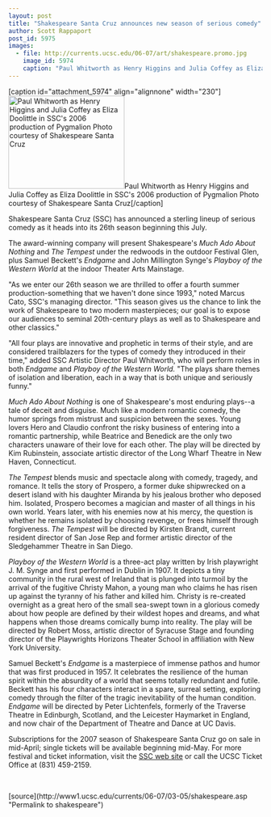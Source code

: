 ```yaml
---
layout: post
title: "Shakespeare Santa Cruz announces new season of serious comedy"
author: Scott Rappaport
post_id: 5975
images:
  - file: http://currents.ucsc.edu/06-07/art/shakespeare.promo.jpg
    image_id: 5974
    caption: "Paul Whitworth as Henry Higgins and Julia Coffey as Eliza Doolittle in SSC's 2006 production of Pygmalion Photo courtesy of Shakespeare Santa Cruz"
---
```


[caption id="attachment_5974" align="alignnone" width="230"]<a href="http://localhost/mysite/wp-content/uploads/2007/03/shakespeare.promo.jpg"><img class="size-full wp-image-5974" src="http://localhost/mysite/wp-content/uploads/2007/03/shakespeare.promo.jpg" alt="Paul Whitworth as Henry Higgins and Julia Coffey as Eliza Doolittle in SSC's 2006 production of Pygmalion Photo courtesy of Shakespeare Santa Cruz" width="230" height="184" /></a>Paul Whitworth as Henry Higgins and Julia Coffey as Eliza Doolittle in SSC's 2006 production of Pygmalion Photo courtesy of Shakespeare Santa Cruz[/caption]
<a name="content" id="content"></a>
<p>
  Shakespeare Santa Cruz (SSC) has announced a sterling lineup of serious comedy as it heads into its 26th season beginning this July.
</p>
<p>
  The award-winning company will present Shakespeare's <i>Much Ado About Nothing</i> and <i>The Tempest</i> under the redwoods in the outdoor Festival Glen, plus Samuel Beckett's <i>Endgame</i> and John Millington Synge's <i>Playboy of the Western World</i> at the indoor Theater Arts Mainstage.
</p>
<p>
  "As we enter our 26th season we are thrilled to offer a fourth summer production-something that we haven't done since 1993," noted Marcus Cato, SSC's managing director. "This season gives us the chance to link the work of Shakespeare to two modern masterpieces; our goal is to expose our audiences to seminal 20th-century plays as well as to Shakespeare and other classics."
</p>
<p>
  "All four plays are innovative and prophetic in terms of their style, and are considered trailblazers for the types of comedy they introduced in their time," added SSC Artistic Director Paul Whitworth, who will perform roles in both <i>Endgame</i> and <i>Playboy of the Western World.</i> "The plays share themes of isolation and liberation, each in a way that is both unique and seriously funny."
</p>
<p>
  <i>Much Ado About Nothing</i> is one of Shakespeare's most enduring plays--a tale of deceit and disguise. Much like a modern romantic comedy, the humor springs from mistrust and suspicion between the sexes. Young lovers Hero and Claudio confront the risky business of entering into a romantic partnership, while Beatrice and Benedick are the only two characters unaware of their love for each other. The play will be directed by Kim Rubinstein, associate artistic director of the Long Wharf Theatre in New Haven, Connecticut.
</p>
<p>
  <i>The Tempest</i> blends music and spectacle along with comedy, tragedy, and romance. It tells the story of Prospero, a former duke shipwrecked on a desert island with his daughter Miranda by his jealous brother who deposed him. Isolated, Prospero becomes a magician and master of all things in his own world. Years later, with his enemies now at his mercy, the question is whether he remains isolated by choosing revenge, or frees himself through forgiveness. <i>The Tempest</i> will be directed by Kirsten Brandt, current resident director of San Jose Rep and former artistic director of the Sledgehammer Theatre in San Diego.
</p>
<p>
  <i>Playboy of the Western World</i> is a three-act play written by Irish playwright J. M. Synge and first performed in Dublin in 1907. It depicts a tiny community in the rural west of Ireland that is plunged into turmoil by the arrival of the fugitive Christy Mahon, a young man who claims he has risen up against the tyranny of his father and killed him. Christy is re-created overnight as a great hero of the small sea-swept town in a glorious comedy about how people are defined by their wildest hopes and dreams, and what happens when those dreams comically bump into reality. The play will be directed by Robert Moss, artistic director of Syracuse Stage and founding director of the Playwrights Horizons Theater School in affiliation with New York University.
</p>
<p>
  Samuel Beckett's <i>Endgame</i> is a masterpiece of immense pathos and humor that was first produced in 1957. It celebrates the resilience of the human spirit within the absurdity of a world that seems totally redundant and futile. Beckett has his four characters interact in a spare, surreal setting, exploring comedy through the filter of the tragic inevitability of the human condition. <i>Endgame</i> will be directed by Peter Lichtenfels, formerly of the Traverse Theatre in Edinburgh, Scotland, and the Leicester Haymarket in England, and now chair of the Department of Theatre and Dance at UC Davis.
</p>
<p>
  Subscriptions for the 2007 season of Shakespeare Santa Cruz go on sale in mid-April; single tickets will be available beginning mid-May. For more festival and ticket information, visit the <a href="http://shakespearesantacruz.org">SSC web site</a> or call the UCSC Ticket Office at (831) 459-2159.
</p>
<p>
  <br>
</p>
[source](http://www1.ucsc.edu/currents/06-07/03-05/shakespeare.asp "Permalink to shakespeare")
